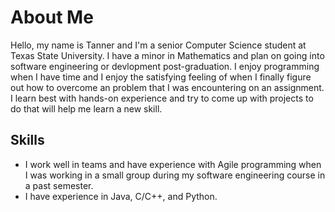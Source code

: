 # About Me
Hello, my name is Tanner and I'm a senior Computer Science student at Texas State University. I have a minor in Mathematics and plan on going into software engineering 
or devlopment post-graduation. I enjoy programming when I have time and I enjoy the satisfying feeling of when I finally figure out how to overcome an problem that I was
encountering on an assignment. I learn best with hands-on experience and try to come up with projects to do that will help me learn a new skill. 

## Skills
- I work well in teams and have experience with Agile programming when I was working in a small group during my software engineering course in a past semester. 
- I have experience in Java, C/C++, and Python.


<!---
TannerCoker/TannerCoker is a ✨ special ✨ repository because its `README.md` (this file) appears on your GitHub profile.
You can click the Preview link to take a look at your changes.
--->
